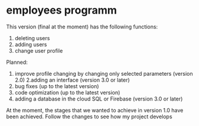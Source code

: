 # employees programm
This version (final at the moment) has the following functions:
1. deleting users
2. adding users
3. change user profile

Planned:
1. improve profile changing by changing only selected parameters (version 2.0)
2.adding an interface (version 3.0 or later)
3. bug fixes (up to the latest version)
4. code optimization (up to the latest version)
5. adding a database in the cloud SQL or Firebase (version 3.0 or later)

At the moment, the stages that we wanted to achieve in version 1.0 have been achieved. Follow the changes to see how my project develops

